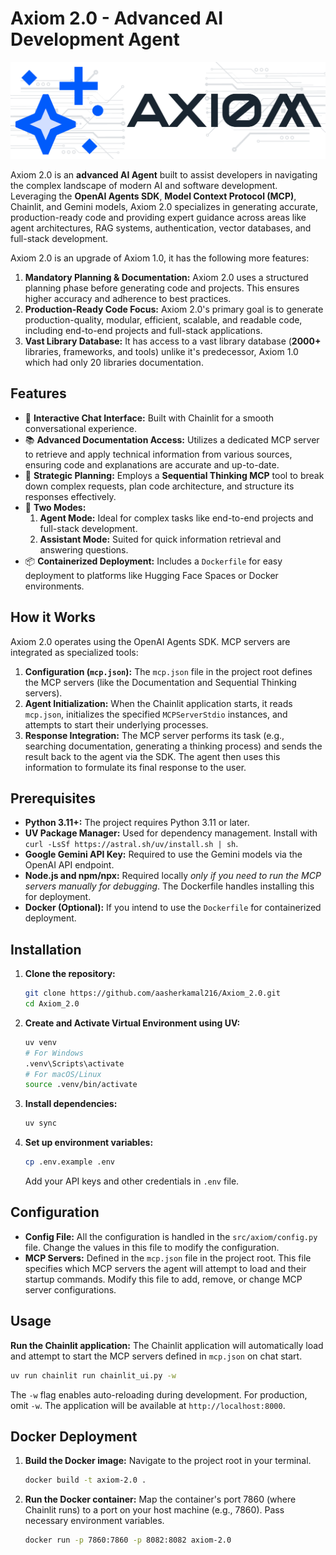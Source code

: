 # Axiom 2.0 - Advanced AI Development Agent

![AxiomAgent Image](/public/axiom.png) <!-- Assuming this image exists in public/ -->

Axiom 2.0 is an **advanced AI Agent** built to assist developers in navigating the complex landscape of modern AI and software development. Leveraging the **OpenAI Agents SDK**, **Model Context Protocol (MCP)**, Chainlit, and Gemini models, Axiom 2.0 specializes in generating accurate, production-ready code and providing expert guidance across areas like agent architectures, RAG systems, authentication, vector databases, and full-stack development.

Axiom 2.0 is an upgrade of Axiom 1.0, it has the following more features:
1. **Mandatory Planning & Documentation:** Axiom 2.0 uses a structured planning phase before generating code and projects. This ensures higher accuracy and adherence to best practices.
2. **Production-Ready Code Focus:** Axiom 2.0's primary goal is to generate production-quality, modular, efficient, scalable, and readable code, including end-to-end projects and full-stack applications.
3. **Vast Library Database:** It has access to a vast library database (**2000+** libraries, frameworks, and tools) unlike it's predecessor, Axiom 1.0 which had only 20 libraries documentation.

## Features

*   🤖 **Interactive Chat Interface:** Built with Chainlit for a smooth conversational experience.
*   📚 **Advanced Documentation Access:** Utilizes a dedicated MCP server to retrieve and apply technical information from various sources, ensuring code and explanations are accurate and up-to-date.
*   🧠 **Strategic Planning:** Employs a **Sequential Thinking MCP** tool to break down complex requests, plan code architecture, and structure its responses effectively.
*   🧪 **Two Modes:** 
    1. **Agent Mode:** Ideal for complex tasks like end-to-end projects and full-stack development.
    2. **Assistant Mode:** Suited for quick information retrieval and answering questions.
*   📦 **Containerized Deployment:** Includes a `Dockerfile` for easy deployment to platforms like Hugging Face Spaces or Docker environments.

## How it Works

Axiom 2.0 operates using the OpenAI Agents SDK. MCP servers are integrated as specialized tools:

1.  **Configuration (`mcp.json`):** The `mcp.json` file in the project root defines the MCP servers (like the Documentation and Sequential Thinking servers).
2.  **Agent Initialization:** When the Chainlit application starts, it reads `mcp.json`, initializes the specified `MCPServerStdio` instances, and attempts to start their underlying processes.
3.  **Response Integration:** The MCP server performs its task (e.g., searching documentation, generating a thinking process) and sends the result back to the agent via the SDK. The agent then uses this information to formulate its final response to the user.

## Prerequisites

*   **Python 3.11+:** The project requires Python 3.11 or later.
*   **UV Package Manager:** Used for dependency management. Install with `curl -LsSf https://astral.sh/uv/install.sh | sh`.
*   **Google Gemini API Key:** Required to use the Gemini models via the OpenAI API endpoint.
*   **Node.js and npm/npx:** Required locally *only if you need to run the MCP servers manually for debugging*. The Dockerfile handles installing this for deployment.
*   **Docker (Optional):** If you intend to use the `Dockerfile` for containerized deployment.

## Installation

1.  **Clone the repository:**
    ```bash
    git clone https://github.com/aasherkamal216/Axiom_2.0.git
    cd Axiom_2.0
    ```

2.  **Create and Activate Virtual Environment using UV:**
    ```bash
    uv venv
    # For Windows
    .venv\Scripts\activate
    # For macOS/Linux
    source .venv/bin/activate
    ```

3.  **Install dependencies:**
    ```bash
    uv sync
    ```

4.  **Set up environment variables:**
    ```bash
    cp .env.example .env
    ```
    Add your API keys and other credentials in `.env` file. 

## Configuration

*   **Config File:** All the configuration is handled in the `src/axiom/config.py` file. Change the values in this file to modify the configuration.
*   **MCP Servers:** Defined in the `mcp.json` file in the project root. This file specifies which MCP servers the agent will attempt to load and their startup commands. Modify this file to add, remove, or change MCP server configurations.

## Usage

**Run the Chainlit application:**
The Chainlit application will automatically load and attempt to start the MCP servers defined in `mcp.json` on chat start.
    
```bash
uv run chainlit run chainlit_ui.py -w
```
The `-w` flag enables auto-reloading during development. For production, omit `-w`. The application will be available at `http://localhost:8000`.

## Docker Deployment

1.  **Build the Docker image:**
    Navigate to the project root in your terminal.
    ```bash
    docker build -t axiom-2.0 .
    ```

2.  **Run the Docker container:**
    Map the container's port 7860 (where Chainlit runs) to a port on your host machine (e.g., 7860). Pass necessary environment variables.
    ```bash
    docker run -p 7860:7860 -p 8082:8082 axiom-2.0
    ```
